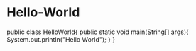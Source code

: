 # Hello-World
public class HelloWorld{
public static void main(String[] args){
System.out.println("Hello World");
}
}

